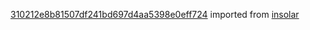 [310212e8b81507df241bd697d4aa5398e0eff724](https://github.com/insolar/insolar/commit/310212e8b81507df241bd697d4aa5398e0eff724) imported from [insolar](https://github.com/insolar/insolar)
